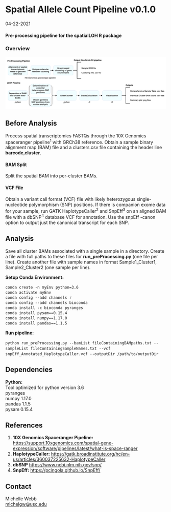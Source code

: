 # Spatial Allele Count Pipeline v0.1.0
04-22-2021             

#### Pre-processing pipeline for the spatialLOH R package
### Overview


![alt text](https://github.com/USCDTG/spatialAlleleCountPipeline/blob/main/images/preProcessingPipeline.png)


## Before Analysis

Process spatial transcriptomics FASTQs through the 10X Genomics spaceranger pipeline<sup>1</sup> with GRCh38 reference. Obtain a sample binary alignment map (BAM) file and a clusters.csv file containing the header line **barcode**,**cluster**.
#### BAM Split
Split the spatial BAM into per-cluster BAMs.

#### VCF File
Obtain a variant call format (VCF) file with likely heterozygous single-nucleotide polymorphism (SNP) positions. If there is companion exome data for your sample, run GATK HaplotypeCaller<sup>2</sup> and SnpEff<sup>3</sup> on an aligned BAM file with a dbSNP<sup>4</sup> database VCF for annotation. Use the snpEff -canon option to output just the canonical transcript for each SNP.

## Analysis
Save all cluster BAMs associated with a single sample in a directory. Create a file with full paths to these files for **run\_preProcessing.py** (one file per line). Create another file with sample names in format Sample1\_Cluster1, Sample2\_Cluster2 (one sample per line).


**Setup Conda Environment:**

```
conda create -n myEnv python=3.6
conda activate myEnv
conda config --add channels r
conda config --add channels bioconda
conda install -c bioconda pyranges
conda install pysam==0.15.4
conda install numpy==1.17.0
conda install pandas==1.1.5
```

**Run pipeline:**


``python run_preProcessing.py --bamList fileContainingBAMpaths.txt --sampleList fileContainingSampleNames.txt --vcf snpEff_Annotated_HaplotypeCaller.vcf --outputDir /path/to/outputDir``

## Dependencies           
**Python:**  
Tool optimized for python version 3.6      
pyranges   
numpy     1.17.0   
pandas   1.1.5     
pysam   0.15.4     

## References
1. **10X Genomics Spaceranger Pipeline:** https://support.10xgenomics.com/spatial-gene-expression/software/pipelines/latest/what-is-space-ranger
2. **HaplotypeCaller:** https://gatk.broadinstitute.org/hc/en-us/articles/360037225632-HaplotypeCaller
3. **dbSNP** https://www.ncbi.nlm.nih.gov/snp/
4. **SnpEff:** https://pcingola.github.io/SnpEff/        


## Contact   
Michelle Webb           
michelgw@usc.edu
